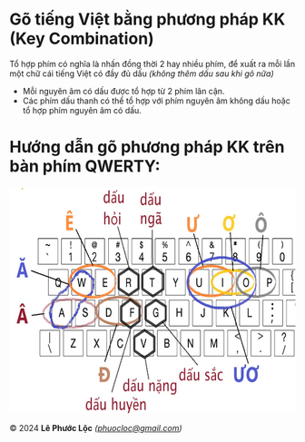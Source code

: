 # Gõ tiếng Việt bằng phương pháp KK (Key Combination)

Tổ hợp phím có nghĩa là nhấn đồng thời 2 hay nhiều phím, để xuất ra mỗi lần một chữ cái tiếng Việt có đầy đủ dấu *(không thêm dấu sau khi gõ nữa)*
- Mỗi nguyên âm có dấu được tổ hợp từ 2 phím lân cận.</li>
- Các phím dấu thanh có thể tổ hợp với phím nguyên âm không dấu hoặc tổ hợp phím nguyên âm có dấu.
# Hướng dẫn gõ phương pháp KK trên bàn phím QWERTY:
<img src="kk_keyboard_layout.jpg" width="800" height="400"/>

© 2024 **Lê Phước Lộc** *(phuocloc@gmail.com)*
